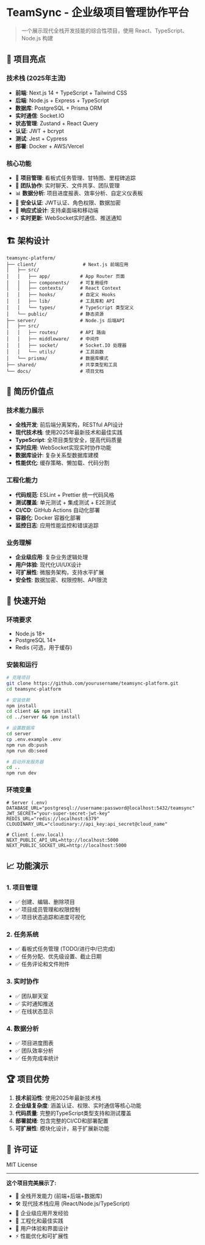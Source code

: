 # TeamSync - 企业级项目管理协作平台

> 一个展示现代全栈开发技能的综合性项目，使用 React、TypeScript、Node.js 构建

## 🌟 项目亮点

### 技术栈 (2025年主流)
- **前端**: Next.js 14 + TypeScript + Tailwind CSS
- **后端**: Node.js + Express + TypeScript  
- **数据库**: PostgreSQL + Prisma ORM
- **实时通信**: Socket.IO
- **状态管理**: Zustand + React Query
- **认证**: JWT + bcrypt
- **测试**: Jest + Cypress
- **部署**: Docker + AWS/Vercel

### 核心功能
- 🚀 **项目管理**: 看板式任务管理、甘特图、里程碑追踪
- 👥 **团队协作**: 实时聊天、文件共享、团队管理
- 📊 **数据分析**: 项目进度报表、效率分析、自定义仪表板
- 🔐 **安全认证**: JWT认证、角色权限、数据加密
- 📱 **响应式设计**: 支持桌面端和移动端
- ⚡ **实时更新**: WebSocket实时通信、推送通知

## 🏗 架构设计

```
teamsync-platform/
├── client/                 # Next.js 前端应用
│   ├── src/
│   │   ├── app/           # App Router 页面
│   │   ├── components/    # 可复用组件
│   │   ├── contexts/      # React Context
│   │   ├── hooks/         # 自定义 Hooks
│   │   ├── lib/           # 工具库和 API
│   │   └── types/         # TypeScript 类型定义
│   └── public/            # 静态资源
├── server/                # Node.js 后端API
│   ├── src/
│   │   ├── routes/        # API 路由
│   │   ├── middleware/    # 中间件
│   │   ├── socket/        # Socket.IO 处理器
│   │   └── utils/         # 工具函数
│   └── prisma/            # 数据库模式
├── shared/                # 共享类型和工具
└── docs/                  # 项目文档
```

## 🎯 简历价值点

### 技术能力展示
- **全栈开发**: 前后端分离架构，RESTful API设计
- **现代技术栈**: 使用2025年最新技术和最佳实践
- **TypeScript**: 全项目类型安全，提高代码质量
- **实时应用**: WebSocket实现实时协作功能
- **数据库设计**: 复杂关系型数据库建模
- **性能优化**: 缓存策略、懒加载、代码分割

### 工程化能力
- **代码规范**: ESLint + Prettier 统一代码风格
- **测试覆盖**: 单元测试 + 集成测试 + E2E测试
- **CI/CD**: GitHub Actions 自动化部署
- **容器化**: Docker 容器化部署
- **监控日志**: 应用性能监控和错误追踪

### 业务理解
- **企业级应用**: 复杂业务逻辑处理
- **用户体验**: 现代化UI/UX设计
- **可扩展性**: 微服务架构，支持水平扩展
- **安全性**: 数据加密、权限控制、API限流

## 🚀 快速开始

### 环境要求
- Node.js 18+
- PostgreSQL 14+
- Redis (可选，用于缓存)

### 安装和运行
```bash
# 克隆项目
git clone https://github.com/yourusername/teamsync-platform.git
cd teamsync-platform

# 安装依赖
npm install
cd client && npm install
cd ../server && npm install

# 设置数据库
cd server
cp .env.example .env
npm run db:push
npm run db:seed

# 启动开发服务器
cd ..
npm run dev
```

### 环境变量
```env
# Server (.env)
DATABASE_URL="postgresql://username:password@localhost:5432/teamsync"
JWT_SECRET="your-super-secret-jwt-key"
REDIS_URL="redis://localhost:6379"
CLOUDINARY_URL="cloudinary://api_key:api_secret@cloud_name"

# Client (.env.local)
NEXT_PUBLIC_API_URL=http://localhost:5000
NEXT_PUBLIC_SOCKET_URL=http://localhost:5000
```

## 📈 功能演示

### 1. 项目管理
- ✅ 创建、编辑、删除项目
- ✅ 项目成员管理和权限控制
- ✅ 项目状态追踪和进度可视化

### 2. 任务系统
- ✅ 看板式任务管理 (TODO/进行中/已完成)
- ✅ 任务分配、优先级设置、截止日期
- ✅ 任务评论和文件附件

### 3. 实时协作
- ✅ 团队聊天室
- ✅ 实时通知推送
- ✅ 在线状态显示

### 4. 数据分析
- ✅ 项目进度图表
- ✅ 团队效率分析
- ✅ 任务完成率统计

## 🏆 项目优势

1. **技术前沿性**: 使用2025年最新技术栈
2. **企业级复杂度**: 涵盖认证、权限、实时通信等核心功能
3. **代码质量**: 完整的TypeScript类型支持和测试覆盖
4. **部署就绪**: 包含完整的CI/CD和部署配置
5. **可扩展性**: 模块化设计，易于扩展新功能

## 📄 许可证
MIT License

---

**这个项目完美展示了:**
- 🎯 全栈开发能力 (前端+后端+数据库)
- 🛠 现代技术栈应用 (React/Node.js/TypeScript)
- 🏢 企业级应用开发经验
- 🔧 工程化和最佳实践
- 📱 用户体验和界面设计
- ⚡ 性能优化和可扩展性